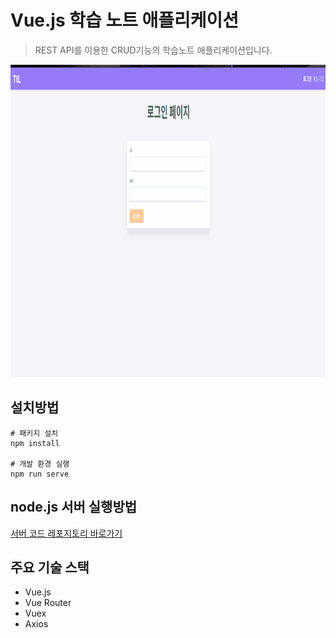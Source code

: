 # Vue.js 학습 노트 애플리케이션

> REST API를 이용한 CRUD기능의 학습노트 애플리케이션입니다.

<img src="./images/sample.gif" width="100%;" height="500px;">

## 설치방법

```
# 패키지 설치
npm install

# 개발 환경 실행
npm run serve
```

## node.js 서버 실행방법

[서버 코드 레포지토리 바로가기](https://github.com/nohsunghyung/vue-learning-server)

## 주요 기술 스택
* Vue.js
* Vue Router
* Vuex
* Axios
